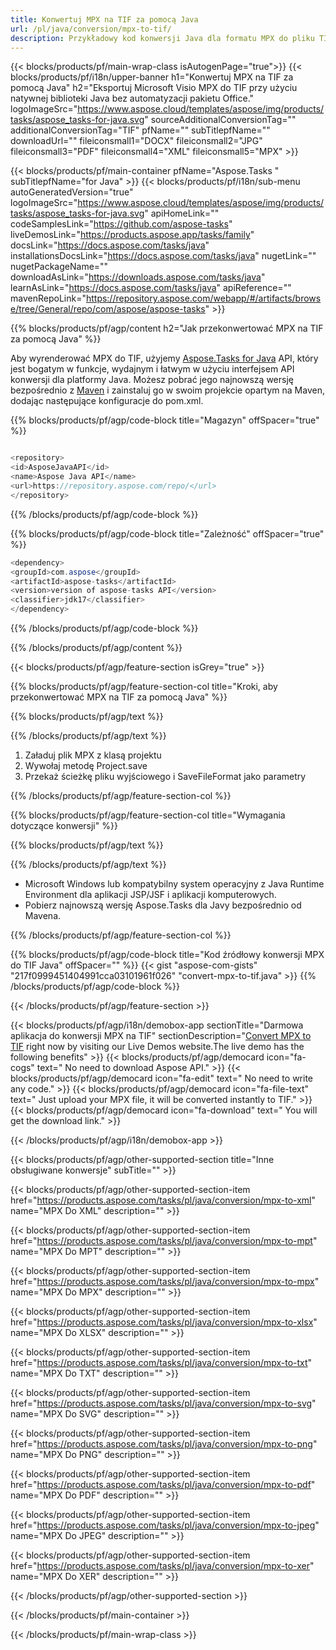 ```yaml
---
title: Konwertuj MPX na TIF za pomocą Java 
url: /pl/java/conversion/mpx-to-tif/ 
description: Przykładowy kod konwersji Java dla formatu MPX do pliku TIF. Użyj tego przykładowego kodu, aby przekonwertować MPX na TIF w dowolnej aplikacji internetowej lub aplikacji opartej na języku Java.
---
```


{{< blocks/products/pf/main-wrap-class isAutogenPage="true">}}
{{< blocks/products/pf/i18n/upper-banner h1="Konwertuj MPX na TIF za pomocą Java" h2="Eksportuj Microsoft Visio MPX do TIF przy użyciu natywnej biblioteki Java bez automatyzacji pakietu Office." logoImageSrc="https://www.aspose.cloud/templates/aspose/img/products/tasks/aspose_tasks-for-java.svg" sourceAdditionalConversionTag="" additionalConversionTag="TIF" pfName="" subTitlepfName="" downloadUrl="" fileiconsmall1="DOCX" fileiconsmall2="JPG" fileiconsmall3="PDF" fileiconsmall4="XML" fileiconsmall5="MPX" >}}

{{< blocks/products/pf/main-container pfName="Aspose.Tasks " subTitlepfName="for Java" >}}
{{< blocks/products/pf/i18n/sub-menu autoGeneratedVersion="true" logoImageSrc="https://www.aspose.cloud/templates/aspose/img/products/tasks/aspose_tasks-for-java.svg" apiHomeLink="" codeSamplesLink="https://github.com/aspose-tasks" liveDemosLink="https://products.aspose.app/tasks/family" docsLink="https://docs.aspose.com/tasks/java" installationsDocsLink="https://docs.aspose.com/tasks/java" nugetLink="" nugetPackageName="" downloadAsLink="https://downloads.aspose.com/tasks/java" learnAsLink="https://docs.aspose.com/tasks/java" apiReference="" mavenRepoLink="https://repository.aspose.com/webapp/#/artifacts/browse/tree/General/repo/com/aspose/aspose-tasks" >}}

{{% blocks/products/pf/agp/content h2="Jak przekonwertować MPX na TIF za pomocą Java" %}}

Aby wyrenderować MPX do TIF, użyjemy
 [Aspose.Tasks for Java](https://products.aspose.com/tasks/java)
 API, który jest bogatym w funkcje, wydajnym i łatwym w użyciu interfejsem API konwersji dla platformy Java. Możesz pobrać jego najnowszą wersję bezpośrednio z
 [Maven](https://repository.aspose.com/webapp/#/artifacts/browse/tree/General/repo/com/aspose/aspose-tasks)
 i zainstaluj go w swoim projekcie opartym na Maven, dodając następujące konfiguracje do pom.xml.

{{% blocks/products/pf/agp/code-block title="Magazyn" offSpacer="true" %}}

```cs

<repository>
<id>AsposeJavaAPI</id>
<name>Aspose Java API</name>
<url>https://repository.aspose.com/repo/</url>
</repository>

```

{{% /blocks/products/pf/agp/code-block %}}

{{% blocks/products/pf/agp/code-block title="Zależność" offSpacer="true" %}}

```cs
<dependency>
<groupId>com.aspose</groupId>
<artifactId>aspose-tasks</artifactId>
<version>version of aspose-tasks API</version>
<classifier>jdk17</classifier>
</dependency>

```

{{% /blocks/products/pf/agp/code-block %}}

{{% /blocks/products/pf/agp/content %}}

{{< blocks/products/pf/agp/feature-section isGrey="true" >}}

{{% blocks/products/pf/agp/feature-section-col title="Kroki, aby przekonwertować MPX na TIF za pomocą Java" %}}

{{% blocks/products/pf/agp/text %}}

{{% /blocks/products/pf/agp/text %}}

1. Załaduj plik MPX z klasą projektu
1. Wywołaj metodę Project.save
1. Przekaż ścieżkę pliku wyjściowego i SaveFileFormat jako parametry

{{% /blocks/products/pf/agp/feature-section-col %}}

{{% blocks/products/pf/agp/feature-section-col title="Wymagania dotyczące konwersji" %}}

{{% blocks/products/pf/agp/text %}}

{{% /blocks/products/pf/agp/text %}}

- Microsoft Windows lub kompatybilny system operacyjny z Java Runtime Environment dla aplikacji JSP/JSF i aplikacji komputerowych.
- Pobierz najnowszą wersję Aspose.Tasks dla Javy bezpośrednio od Mavena.

{{% /blocks/products/pf/agp/feature-section-col %}}

{{% blocks/products/pf/agp/code-block title="Kod źródłowy konwersji MPX do TIF Java" offSpacer="" %}}
{{< gist "aspose-com-gists" "217f0999451404991cca03101961f026" "convert-mpx-to-tif.java" >}}
{{% /blocks/products/pf/agp/code-block %}}

{{< /blocks/products/pf/agp/feature-section >}}

<!-- aboutfile Starts -->

{{< blocks/products/pf/agp/i18n/demobox-app sectionTitle="Darmowa aplikacja do konwersji MPX na TIF" sectionDescription="[Convert MPX to TIF](https://products.aspose.app/tasks/conversion/mpx-to-tif) right now by visiting our Live Demos website.The live demo has the following benefits" >}}
        {{< blocks/products/pf/agp/democard icon="fa-cogs" text=" No need to download Aspose API." >}}
        {{< blocks/products/pf/agp/democard icon="fa-edit" text=" No need to write any code." >}}
        {{< blocks/products/pf/agp/democard icon="fa-file-text" text=" Just upload your MPX file, it will be converted instantly to TIF." >}}
        {{< blocks/products/pf/agp/democard icon="fa-download" text=" You will get the download link." >}}

{{< /blocks/products/pf/agp/i18n/demobox-app >}}

<!-- aboutfile Ends -->

{{< blocks/products/pf/agp/other-supported-section title="Inne obsługiwane konwersje" subTitle="" >}}

{{< blocks/products/pf/agp/other-supported-section-item href="https://products.aspose.com/tasks/pl/java/conversion/mpx-to-xml" name="MPX Do XML" description="" >}}

{{< blocks/products/pf/agp/other-supported-section-item href="https://products.aspose.com/tasks/pl/java/conversion/mpx-to-mpt" name="MPX Do MPT" description="" >}}

{{< blocks/products/pf/agp/other-supported-section-item href="https://products.aspose.com/tasks/pl/java/conversion/mpx-to-mpx" name="MPX Do MPX" description="" >}}

{{< blocks/products/pf/agp/other-supported-section-item href="https://products.aspose.com/tasks/pl/java/conversion/mpx-to-xlsx" name="MPX Do XLSX" description="" >}}

{{< blocks/products/pf/agp/other-supported-section-item href="https://products.aspose.com/tasks/pl/java/conversion/mpx-to-txt" name="MPX Do TXT" description="" >}}

{{< blocks/products/pf/agp/other-supported-section-item href="https://products.aspose.com/tasks/pl/java/conversion/mpx-to-svg" name="MPX Do SVG" description="" >}}

{{< blocks/products/pf/agp/other-supported-section-item href="https://products.aspose.com/tasks/pl/java/conversion/mpx-to-png" name="MPX Do PNG" description="" >}}

{{< blocks/products/pf/agp/other-supported-section-item href="https://products.aspose.com/tasks/pl/java/conversion/mpx-to-pdf" name="MPX Do PDF" description="" >}}

{{< blocks/products/pf/agp/other-supported-section-item href="https://products.aspose.com/tasks/pl/java/conversion/mpx-to-jpeg" name="MPX Do JPEG" description="" >}}

{{< blocks/products/pf/agp/other-supported-section-item href="https://products.aspose.com/tasks/pl/java/conversion/mpx-to-xer" name="MPX Do XER" description="" >}}



{{< /blocks/products/pf/agp/other-supported-section >}}

{{< /blocks/products/pf/main-container >}}
    
{{< /blocks/products/pf/main-wrap-class >}}